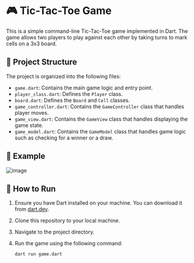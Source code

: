 # 🎮 Tic-Tac-Toe Game

This is a simple command-line Tic-Tac-Toe game implemented in Dart. The game allows two players to play against each other by taking turns to mark cells on a 3x3 board.

## 📁 Project Structure

The project is organized into the following files:

- `game.dart`: Contains the main game logic and entry point.
- `player_class.dart`: Defines the `Player` class.
- `board.dart`: Defines the `Board` and `Cell` classes.
- `game_controller.dart`: Contains the `GameController` class that handles player moves.
- `game_view.dart`: Contains the `GameView` class that handles displaying the game state.
- `game_model.dart`: Contains the `GameModel` class that handles game logic such as checking for a winner or a draw.
## 🎲 Example 
![image](https://github.com/user-attachments/assets/d4096486-e4ec-41f7-9d0c-da4a1b8d156d)



## 🚀 How to Run

1. Ensure you have Dart installed on your machine. You can download it from [dart.dev](https://dart.dev/get-dart).

2. Clone this repository to your local machine.

3. Navigate to the project directory.

4. Run the game using the following command:
   ```sh
   dart run game.dart
   
